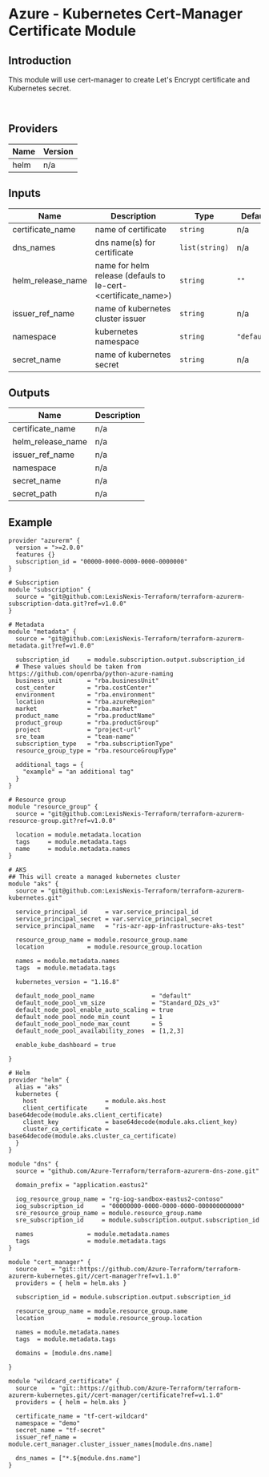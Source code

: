 # Azure - Kubernetes Cert-Manager Certificate Module

## Introduction

This module will use cert-manager to create Let's Encrypt certificate and Kubernetes secret.

<br />

<!--- BEGIN_TF_DOCS --->
## Providers

| Name | Version |
|------|---------|
| helm | n/a |

## Inputs

| Name | Description | Type | Default | Required |
|------|-------------|------|---------|:-----:|
| certificate\_name | name of certificate | `string` | n/a | yes |
| dns\_names | dns name(s) for certificate | `list(string)` | n/a | yes |
| helm\_release\_name | name for helm release (defauls to le-cert-<certificate\_name>) | `string` | `""` | no |
| issuer\_ref\_name | name of kubernetes cluster issuer | `string` | n/a | yes |
| namespace | kubernetes namespace | `string` | `"default"` | no |
| secret\_name | name of kubernetes secret | `string` | n/a | yes |

## Outputs

| Name | Description |
|------|-------------|
| certificate\_name | n/a |
| helm\_release\_name | n/a |
| issuer\_ref\_name | n/a |
| namespace | n/a |
| secret\_name | n/a |
| secret\_path | n/a |
<!--- END_TF_DOCS --->
## Example

~~~~
provider "azurerm" {
  version = ">=2.0.0"
  features {}
  subscription_id = "00000-0000-0000-0000-0000000"
}

# Subscription
module "subscription" {
  source = "git@github.com:LexisNexis-Terraform/terraform-azurerm-subscription-data.git?ref=v1.0.0"
}

# Metadata
module "metadata" {
  source = "git@github.com:LexisNexis-Terraform/terraform-azurerm-metadata.git?ref=v1.0.0"

  subscription_id     = module.subscription.output.subscription_id
  # These values should be taken from https://github.com/openrba/python-azure-naming
  business_unit       = "rba.businessUnit"
  cost_center         = "rba.costCenter"
  environment         = "rba.environment"
  location            = "rba.azureRegion"
  market              = "rba.market"
  product_name        = "rba.productName"
  product_group       = "rba.productGroup"
  project             = "project-url"
  sre_team            = "team-name"
  subscription_type   = "rba.subscriptionType"
  resource_group_type = "rba.resourceGroupType"

  additional_tags = {
    "example" = "an additional tag"
  }
}

# Resource group
module "resource_group" {
  source = "git@github.com:LexisNexis-Terraform/terraform-azurerm-resource-group.git?ref=v1.0.0"

  location = module.metadata.location
  tags     = module.metadata.tags
  name     = module.metadata.names
}

# AKS
## This will create a managed kubernetes cluster
module "aks" {
  source = "git@github.com:LexisNexis-Terraform/terraform-azurerm-kubernetes.git"

  service_principal_id     = var.service_principal_id
  service_principal_secret = var.service_principal_secret
  service_principal_name   = "ris-azr-app-infrastructure-aks-test"

  resource_group_name = module.resource_group.name
  location            = module.resource_group.location

  names = module.metadata.names
  tags  = module.metadata.tags

  kubernetes_version = "1.16.8"

  default_node_pool_name                = "default"
  default_node_pool_vm_size             = "Standard_D2s_v3"
  default_node_pool_enable_auto_scaling = true
  default_node_pool_node_min_count      = 1
  default_node_pool_node_max_count      = 5
  default_node_pool_availability_zones  = [1,2,3]

  enable_kube_dashboard = true
  
}

# Helm
provider "helm" {
  alias = "aks"
  kubernetes {
    host                   = module.aks.host
    client_certificate     = base64decode(module.aks.client_certificate)
    client_key             = base64decode(module.aks.client_key)
    cluster_ca_certificate = base64decode(module.aks.cluster_ca_certificate)
  }
}

module "dns" {
  source = "github.com/Azure-Terraform/terraform-azurerm-dns-zone.git"

  domain_prefix = "application.eastus2"

  iog_resource_group_name = "rg-iog-sandbox-eastus2-contoso"
  iog_subscription_id     = "00000000-0000-0000-0000-000000000000"
  sre_resource_group_name = module.resource_group.name
  sre_subscription_id     = module.subscription.output.subscription_id

  names               = module.metadata.names
  tags                = module.metadata.tags
}

module "cert_manager" {
  source    = "git::https://github.com/Azure-Terraform/terraform-azurerm-kubernetes.git//cert-manager?ref=v1.1.0"
  providers = { helm = helm.aks }

  subscription_id = module.subscription.output.subscription_id

  resource_group_name = module.resource_group.name
  location            = module.resource_group.location

  names = module.metadata.names
  tags  = module.metadata.tags

  domains = [module.dns.name]

}

module "wildcard_certificate" {
  source    = "git::https://github.com/Azure-Terraform/terraform-azurerm-kubernetes.git//cert-manager/certificate?ref=v1.1.0"
  providers = { helm = helm.aks }

  certificate_name = "tf-cert-wildcard"
  namespace = "demo"
  secret_name = "tf-secret"
  issuer_ref_name = module.cert_manager.cluster_issuer_names[module.dns.name]

  dns_names = ["*.${module.dns.name"]
}
~~~~
